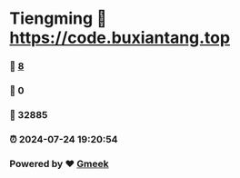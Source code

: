 # Tiengming :link: https://code.buxiantang.top 
### :page_facing_up: [8](https://code.buxiantang.top/tag.html) 
### :speech_balloon: 0 
### :hibiscus: 32885 
### :alarm_clock: 2024-07-24 19:20:54 
### Powered by :heart: [Gmeek](https://github.com/Meekdai/Gmeek)
